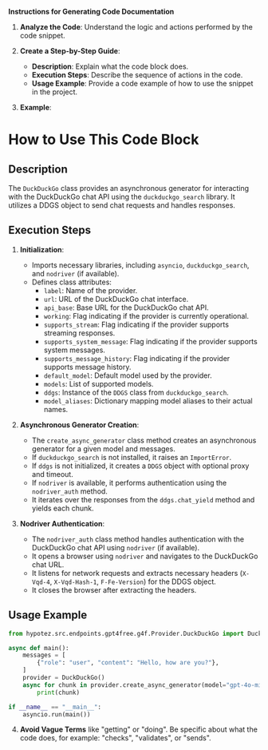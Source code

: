 **Instructions for Generating Code Documentation**

1. **Analyze the Code**: Understand the logic and actions performed by the code snippet.

2. **Create a Step-by-Step Guide**:
    - **Description**: Explain what the code block does.
    - **Execution Steps**: Describe the sequence of actions in the code.
    - **Usage Example**: Provide a code example of how to use the snippet in the project.

3. **Example**:

How to Use This Code Block
=========================================================================================

Description
-------------------------
The `DuckDuckGo` class provides an asynchronous generator for interacting with the DuckDuckGo chat API using the `duckduckgo_search` library. It utilizes a DDGS object to send chat requests and handles responses.

Execution Steps
-------------------------
1. **Initialization**: 
    - Imports necessary libraries, including `asyncio`, `duckduckgo_search`, and `nodriver` (if available).
    - Defines class attributes:
        - `label`: Name of the provider.
        - `url`: URL of the DuckDuckGo chat interface.
        - `api_base`: Base URL for the DuckDuckGo chat API.
        - `working`: Flag indicating if the provider is currently operational.
        - `supports_stream`: Flag indicating if the provider supports streaming responses.
        - `supports_system_message`: Flag indicating if the provider supports system messages.
        - `supports_message_history`: Flag indicating if the provider supports message history.
        - `default_model`: Default model used by the provider.
        - `models`: List of supported models.
        - `ddgs`: Instance of the `DDGS` class from `duckduckgo_search`.
        - `model_aliases`: Dictionary mapping model aliases to their actual names.

2. **Asynchronous Generator Creation**:
    - The `create_async_generator` class method creates an asynchronous generator for a given model and messages.
    - If `duckduckgo_search` is not installed, it raises an `ImportError`.
    - If `ddgs` is not initialized, it creates a `DDGS` object with optional proxy and timeout.
    - If `nodriver` is available, it performs authentication using the `nodriver_auth` method.
    - It iterates over the responses from the `ddgs.chat_yield` method and yields each chunk.

3. **Nodriver Authentication**:
    - The `nodriver_auth` class method handles authentication with the DuckDuckGo chat API using `nodriver` (if available).
    - It opens a browser using `nodriver` and navigates to the DuckDuckGo chat URL.
    - It listens for network requests and extracts necessary headers (`X-Vqd-4`, `X-Vqd-Hash-1`, `F-Fe-Version`) for the DDGS object.
    - It closes the browser after extracting the headers.

Usage Example
-------------------------

```python
from hypotez.src.endpoints.gpt4free.g4f.Provider.DuckDuckGo import DuckDuckGo

async def main():
    messages = [
        {"role": "user", "content": "Hello, how are you?"},
    ]
    provider = DuckDuckGo()
    async for chunk in provider.create_async_generator(model="gpt-4o-mini", messages=messages):
        print(chunk)

if __name__ == "__main__":
    asyncio.run(main())
```

4. **Avoid Vague Terms** like "getting" or "doing". Be specific about what the code does, for example: "checks", "validates", or "sends".